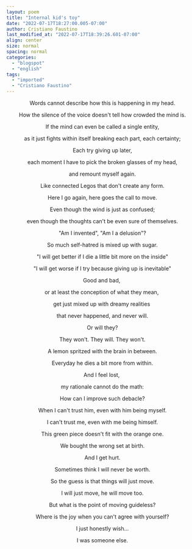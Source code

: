 ```yaml
---
layout: poem
title: "Internal kid's toy"
date: "2022-07-17T18:27:00.005-07:00"
author: Cristiano Faustino
last_modified_at: "2022-07-17T18:39:26.601-07:00"
align: center
size: normal
spacing: normal
categories:
  - "blogspot"
  - "english"
tags:
  - "imported"
  - "Cristiano Faustino"
---
```


<p style="text-align: center;">Words cannot describe how this is happening in my head.</p><p style="text-align: center;">How the silence of the voice doesn't tell how crowded the mind is.</p><p style="text-align: center;">If the mind can even be called a single entity,</p><p style="text-align: center;">as it just fights within itself breaking each part, each certainty;</p><p style="text-align: center;">Each try giving up later,</p><p style="text-align: center;">each moment I have to pick the broken glasses of my head,</p><p style="text-align: center;">and remount myself again.</p><p style="text-align: center;">Like connected Legos that don't create any form.</p><p style="text-align: center;">Here I go again, here goes the call to move.</p><p style="text-align: center;">Even though the wind is just as confused;</p><p style="text-align: center;">even though the thoughts can't be even sure of themselves.</p><p style="text-align: center;">"Am I invented", "Am I a delusion"?</p><p style="text-align: center;">So much self-hatred is mixed up with sugar.</p><p style="text-align: center;">"I will get better if I die a little bit more on the inside"</p><p style="text-align: center;">"I will get worse if I try because giving up is inevitable"</p><p style="text-align: center;">Good and bad, </p><p style="text-align: center;">or at least the conception of what they mean, </p><p style="text-align: center;">get just mixed up with dreamy realities </p><p style="text-align: center;">that never happened, and never will.</p><p style="text-align: center;">Or will they?</p><p style="text-align: center;">They won't. They will. They won't.</p><p style="text-align: center;">A lemon spritzed with the brain in between.</p><p style="text-align: center;">Everyday he dies a bit more from within.</p><p style="text-align: center;">And I feel lost, </p><p style="text-align: center;">my rationale cannot do the math:</p><p style="text-align: center;">How can I improve such debacle?</p><p style="text-align: center;">When I can't trust him, even with him being myself.</p><p style="text-align: center;">I can't trust me, even with me being himself.</p><p style="text-align: center;">This green piece doesn't fit with the orange one.</p><p style="text-align: center;">We bought the wrong set at birth.</p><p style="text-align: center;">And I get hurt.</p><p style="text-align: center;">Sometimes think I will never be worth.</p><p style="text-align: center;">So the guess is that things will just move.</p><p style="text-align: center;">I will just move, he will move too.</p><p style="text-align: center;">But what is the point of moving guideless?</p><p style="text-align: center;">Where is the joy when you can't agree with yourself?

</p><p style="text-align: center;">I just honestly wish...</p><p style="text-align: center;">I was someone else.</p><p style="text-align: center;">

</p>